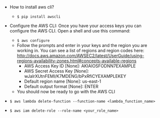 -   How to install aws cli?

    -   `$ pip install awscli`

-   Configure the AWS CLI: Once you have your access keys you can configure the AWS CLI. Open a shell and use this command:

    -   `$ aws configure`
    -   Follow the prompts and enter in your keys and the region you are working in. You can see a list of regions and region codes here: http://docs.aws.amazon.com/AWSEC2/latest/UserGuide/using-regions-availability-zones.html#concepts-available-regions
        -   AWS Access Key ID [None]: AKIAIOSFODNN7EXAMPLE
        -   AWS Secret Access Key [None]: wJalrXUtnFEMI/K7MDENG/bPxRfiCYEXAMPLEKEY
        -   Default region name [None]: us-east-1
        -   Default output format [None]: ENTER
    -   You should now be ready to go with the AWS CLI

-   `$ aws lambda delete-function --function-name <lambda_function_name>`
-   `$ aws iam delete-role --role-name <your_role_name>`
